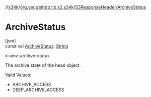 //[s34k](../../../index.md)/[org.veupathdb.lib.s3.s34k](../index.md)/[S3ResponseHeader](index.md)/[ArchiveStatus](-archive-status.md)

# ArchiveStatus

[jvm]\
const val [ArchiveStatus](-archive-status.md): [String](https://kotlinlang.org/api/latest/jvm/stdlib/kotlin/-string/index.html)

x-amz-archive-status

The archive state of the head object.

Valid Values:

- 
   ARCHIVE_ACCESS
- 
   DEEP_ARCHIVE_ACCESS

